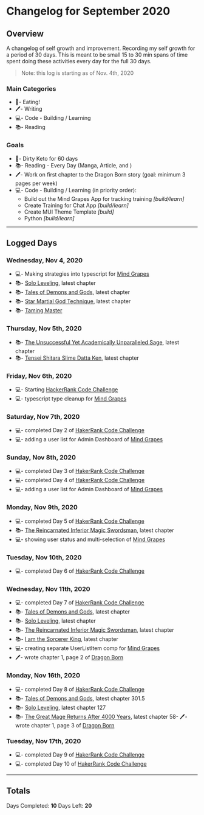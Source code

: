 # Changelog for September 2020

## Overview

A changelog of self growth and improvement. Recording my self growth for a period of 30 days. This is meant to be small 15 to 30 min spans of time spent doing these activities every day for the full 30 days.

> Note: this log is starting as of Nov. 4th, 2020

### Main Categories

- 🍎- Eating!
- 🖊- Writing
- 💻- Code - Building / Learning
- 📚- Reading

### Goals

- 🍎- Dirty Keto for 60 days
- 📚- Reading - Every Day (Manga, Article, and )
- 🖊- Work on first chapter to the Dragon Born story (goal: minimum 3 pages per week)
- 💻- Code - Building / Learning (in priority order):
  - Build out the Mind Grapes App for tracking training _[build/learn]_
  - Create Training for Chat App _[build/learn]_
  - Create MUI Theme Template _[build]_
  - Python _[build/learn]_

---

## Logged Days

### Wednesday, Nov 4, 2020

- 💻- Making strategies into typescript for [Mind Grapes](https://github.com/myronschippers/mind-grapes-connect)
- 📚- [Solo Leveling](https://manganelo.com/manga/pn918005), latest chapter
- 📚- [Tales of Demons and Gods](https://manganelo.com/manga/hyer5231574354229), latest chapter
- 📚- [Star Martial God Technique](https://manganelo.com/manga/dtdc220351567737255), latest chapter
- 📚- [Taming Master](https://manganelo.com/manga/ks924647)

### Thursday, Nov 5th, 2020

- 📚- [The Unsuccessful Yet Academically Unparalleled Sage](https://manganelo.com/chapter/ma920724/chapter_7), latest chapter
- 📚- [Tensei Shitara Slime Datta Ken](https://manganelo.com/chapter/dnha19771568647794/chapter_76), latest chapter

### Friday, Nov 6th, 2020

- 💻- Starting [HackerRank Code Challenge](https://www.hackerrank.com/challenges/30-data-types/problem?h_r=next-challenge&h_v=zen)
- 💻- typescript type cleanup for [Mind Grapes](https://github.com/myronschippers/mind-grapes-connect)

### Saturday, Nov 7th, 2020

- 💻- completed Day 2 of [HakerRank Code Challenge](https://www.hackerrank.com/challenges/30-operators/problem?h_r=next-challenge&h_v=zen&h_r=next-challenge&h_v=zen)
- 💻- adding a user list for Admin Dashboard of [Mind Grapes](https://github.com/myronschippers/mind-grapes-connect)

### Sunday, Nov 8th, 2020

- 💻- completed Day 3 of [HakerRank Code Challenge](https://www.hackerrank.com/challenges/30-conditional-statements/problem?h_r=next-challenge&h_v=zen&h_r=next-challenge&h_v=zen&h_r=next-challenge&h_v=zen)
- 💻- completed Day 4 of [HakerRank Code Challenge](https://www.hackerrank.com/challenges/30-class-vs-instance/problem?h_r=next-challenge&h_v=zen&h_r=next-challenge&h_v=zen&h_r=next-challenge&h_v=zen&h_r=next-challenge&h_v=zen)
- 💻- adding a user list for Admin Dashboard of [Mind Grapes](https://github.com/myronschippers/mind-grapes-connect)

### Monday, Nov 9th, 2020

- 💻- completed Day 5 of [HakerRank Code Challenge](https://www.hackerrank.com/challenges/30-loops/problem?h_r=next-challenge&h_v=zen&h_r=next-challenge&h_v=zen&h_r=next-challenge&h_v=zen&h_r=next-challenge&h_v=zen&h_r=next-challenge&h_v=zen)
- 📚- [The Reincarnated Inferior Magic Swordsman](https://manganelo.com/manga/yk923891), latest chapter
- 💻- showing user status and multi-selection of [Mind Grapes](https://github.com/myronschippers/mind-grapes-connect)

### Tuesday, Nov 10th, 2020

- 💻- completed Day 6 of [HakerRank Code Challenge](https://www.hackerrank.com/challenges/30-review-loop/problem)

### Wednesday, Nov 11th, 2020

- 💻- completed Day 7 of [HakerRank Code Challenge](https://www.hackerrank.com/challenges/30-arrays/problem?h_r=next-challenge&h_v=zen)
- 📚- [Tales of Demons and Gods](https://manganelo.com/manga/hyer5231574354229), latest chapter
- 📚- [Solo Leveling](https://manganelo.com/manga/pn918005), latest chapter
- 📚- [The Reincarnated Inferior Magic Swordsman](https://manganelo.com/manga/yk923891), latest chapter
- 📚- [I am the Sorcerer King](https://manganelo.com/manga/rx919523), latest chapter
- 💻- creating separate UserListItem comp for [Mind Grapes](https://github.com/myronschippers/mind-grapes-connect)
- 🖊- wrote chapter 1, page 2 of [Dragon Born](https://docs.google.com/document/d/1pg2ppQ2P12DnF0DVMgQyhgfD2YStzUblzkLQP41Kjhw/edit?usp=sharing)

### Monday, Nov 16th, 2020

- 💻- completed Day 8 of [HakerRank Code Challenge](https://www.hackerrank.com/challenges/30-dictionaries-and-maps/problem?h_r=next-challenge&h_v=zen&h_r=next-challenge&h_v=zen)
- 📚- [Tales of Demons and Gods](https://manganelo.com/manga/hyer5231574354229), latest chapter 301.5
- 📚- [Solo Leveling](https://manganelo.com/manga/pn918005), latest chapter 127
- 📚- [The Great Mage Returns After 4000 Years](https://manganelo.com/manga/go922760), latest chapter 58- 🖊- wrote chapter 1, page 3 of [Dragon Born](https://docs.google.com/document/d/1pg2ppQ2P12DnF0DVMgQyhgfD2YStzUblzkLQP41Kjhw/edit?usp=sharing)

### Tuesday, Nov 17th, 2020

- 💻- completed Day 9 of [HakerRank Code Challenge](https://www.hackerrank.com/challenges/30-recursion/problem?h_r=next-challenge&h_v=zen&h_r=next-challenge&h_v=zen&h_r=next-challenge&h_v=zen)
- 💻- completed Day 10 of [HakerRank Code Challenge](https://www.hackerrank.com/challenges/30-binary-numbers/problem?h_r=next-challenge&h_v=zen&h_r=next-challenge&h_v=zen&h_r=next-challenge&h_v=zen&h_r=next-challenge&h_v=zen)

---

## Totals

Days Completed: **10**
Days Left: **20**
